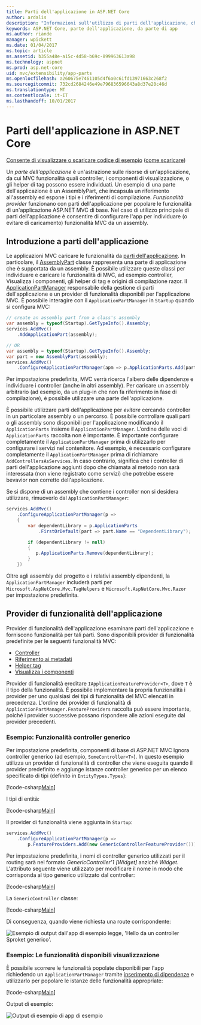 ```yaml
---
title: Parti dell'applicazione in ASP.NET Core
author: ardalis
description: "Informazioni sull'utilizzo di parti dell'applicazione, che sono abstrations sulle risorse di un'app, configurare l'app per individuare o evitare di caricare le funzionalità da un assembly."
keywords: ASP.NET Core, parte dell'applicazione, da parte di app
ms.author: riande
manager: wpickett
ms.date: 01/04/2017
ms.topic: article
ms.assetid: b355a48e-a15c-4d58-b69c-899963613a98
ms.technology: aspnet
ms.prod: asp.net-core
uid: mvc/extensibility/app-parts
ms.openlocfilehash: a260675e7461105d4f6a0c61fd13971663c268f2
ms.sourcegitcommit: 732cd2684246e49e796836596643a8d37e20c46d
ms.translationtype: MT
ms.contentlocale: it-IT
ms.lasthandoff: 10/01/2017
---
```

# <a name="application-parts-in-aspnet-core"></a>Parti dell'applicazione in ASP.NET Core

[Consente di visualizzare o scaricare codice di esempio](https://github.com/aspnet/Docs/tree/master/aspnetcore/mvc/advanced/app-parts/sample) ([come scaricare](xref:tutorials/index#how-to-download-a-sample))

Un *parte dell'applicazione* è un'astrazione sulle risorse di un'applicazione, da cui MVC funzionalità quali controller, i componenti di visualizzazione, o gli helper di tag possono essere individuati. Un esempio di una parte dell'applicazione è un AssemblyPart, che incapsula un riferimento all'assembly ed espone i tipi e i riferimenti di compilazione. *Funzionalità provider* funzionano con parti dell'applicazione per popolare le funzionalità di un'applicazione ASP.NET MVC di base. Nel caso di utilizzo principale di parti dell'applicazione è consentire di configurare l'app per individuare (o evitare di caricamento) funzionalità MVC da un assembly.

## <a name="introducing-application-parts"></a>Introduzione a parti dell'applicazione

Le applicazioni MVC caricare le funzionalità da [parti dell'applicazione](/aspnet/core/api/microsoft.aspnetcore.mvc.applicationparts.applicationpart). In particolare, il [AssemblyPart](/aspnet/core/api/microsoft.aspnetcore.mvc.applicationparts.assemblypart#Microsoft_AspNetCore_Mvc_ApplicationParts_AssemblyPart) classe rappresenta una parte di applicazione che è supportata da un assembly. È possibile utilizzare queste classi per individuare e caricare le funzionalità di MVC, ad esempio controller, Visualizza i componenti, gli helper di tag e origini di compilazione razor. Il [ApplicationPartManager](/aspnet/core/api/microsoft.aspnetcore.mvc.applicationparts.applicationpartmanager) responsabile della gestione di parti dell'applicazione e un provider di funzionalità disponibili per l'applicazione MVC. È possibile interagire con il `ApplicationPartManager` in `Startup` quando si configura MVC:

```csharp
// create an assembly part from a class's assembly
var assembly = typeof(Startup).GetTypeInfo().Assembly;
services.AddMvc()
    .AddApplicationPart(assembly);

// OR
var assembly = typeof(Startup).GetTypeInfo().Assembly;
var part = new AssemblyPart(assembly);
services.AddMvc()
    .ConfigureApplicationPartManager(apm => p.ApplicationParts.Add(part));
```

Per impostazione predefinita, MVC verrà ricerca l'albero delle dipendenze e individuare i controller (anche in altri assembly). Per caricare un assembly arbitrario (ad esempio, da un plug-in che non fa riferimento in fase di compilazione), è possibile utilizzare una parte dell'applicazione.

È possibile utilizzare parti dell'applicazione per *evitare* cercando controller in un particolare assembly o un percorso. È possibile controllare quali parti o gli assembly sono disponibili per l'applicazione modificando il `ApplicationParts` insieme il `ApplicationPartManager`. L'ordine delle voci di `ApplicationParts` raccolta non è importante. È importante configurare completamente il `ApplicationPartManager` prima di utilizzarlo per configurare i servizi nel contenitore. Ad esempio, è necessario configurare completamente il `ApplicationPartManager` prima di richiamare `AddControllersAsServices`. In caso contrario, significa che i controller di parti dell'applicazione aggiunti dopo che chiamata al metodo non sarà interessata (non viene registrato come servizi) che potrebbe essere bevavior non corretto dell'applicazione.

Se si dispone di un assembly che contiene i controller non si desidera utilizzare, rimuoverlo dal `ApplicationPartManager`:

```csharp
services.AddMvc()
    .ConfigureApplicationPartManager(p =>
    {
        var dependentLibrary = p.ApplicationParts
            .FirstOrDefault(part => part.Name == "DependentLibrary");

        if (dependentLibrary != null)
        {
           p.ApplicationParts.Remove(dependentLibrary);
        }
    })
```

Oltre agli assembly del progetto e i relativi assembly dipendenti, la `ApplicationPartManager` includerà parti per `Microsoft.AspNetCore.Mvc.TagHelpers` e `Microsoft.AspNetCore.Mvc.Razor` per impostazione predefinita.

## <a name="application-feature-providers"></a>Provider di funzionalità dell'applicazione

Provider di funzionalità dell'applicazione esaminare parti dell'applicazione e forniscono funzionalità per tali parti. Sono disponibili provider di funzionalità predefinite per le seguenti funzionalità MVC:

* [Controller](https://docs.microsoft.com/aspnet/core/api/microsoft.aspnetcore.mvc.controllers.controllerfeatureprovider)
* [Riferimento ai metadati](https://docs.microsoft.com/aspnet/core/api/microsoft.aspnetcore.mvc.razor.compilation.metadatareferencefeatureprovider)
* [Helper tag](https://docs.microsoft.com/aspnet/core/api/microsoft.aspnetcore.mvc.razor.taghelpers.taghelperfeatureprovider)
* [Visualizza i componenti](https://docs.microsoft.com/aspnet/core/api/microsoft.aspnetcore.mvc.viewcomponents.viewcomponentfeatureprovider)

Provider di funzionalità ereditare `IApplicationFeatureProvider<T>`, dove `T` è il tipo della funzionalità. È possibile implementare la propria funzionalità i provider per uno qualsiasi dei tipi di funzionalità del MVC elencati in precedenza. L'ordine dei provider di funzionalità di `ApplicationPartManager.FeatureProviders` raccolta può essere importante, poiché i provider successive possano rispondere alle azioni eseguite dal provider precedenti.

### <a name="sample-generic-controller-feature"></a>Esempio: Funzionalità controller generico

Per impostazione predefinita, componenti di base di ASP.NET MVC Ignora controller generico (ad esempio, `SomeController<T>`). In questo esempio utilizza un provider di funzionalità di controller che viene eseguita quando il provider predefinito e aggiunge istanze controller generico per un elenco specificato di tipi (definito in `EntityTypes.Types`):

[!code-csharp[Main](./app-parts/sample/AppPartsSample/GenericControllerFeatureProvider.cs?highlight=13&range=18-36)]

I tipi di entità:

[!code-csharp[Main](./app-parts/sample/AppPartsSample/Model/EntityTypes.cs?range=6-16)]

Il provider di funzionalità viene aggiunta in `Startup`:

```csharp
services.AddMvc()
    .ConfigureApplicationPartManager(p => 
        p.FeatureProviders.Add(new GenericControllerFeatureProvider()));
```

Per impostazione predefinita, i nomi di controller generico utilizzati per il routing sarà nel formato *GenericController'1 [Widget]* anziché *Widget*. L'attributo seguente viene utilizzato per modificare il nome in modo che corrisponda al tipo generico utilizzato dal controller:

[!code-csharp[Main](./app-parts/sample/AppPartsSample/GenericControllerNameConvention.cs)]

La `GenericController` classe:

[!code-csharp[Main](./app-parts/sample/AppPartsSample/GenericController.cs?highlight=5-6)]

Di conseguenza, quando viene richiesta una route corrispondente:

![Esempio di output dall'app di esempio legge, 'Hello da un controller Sproket generico'.](app-parts/_static/generic-controller.png)

### <a name="sample-display-available-features"></a>Esempio: Le funzionalità disponibili visualizzazione

È possibile scorrere le funzionalità popolate disponibili per l'app richiedendo un `ApplicationPartManager` tramite [inserimento di dipendenze](../../fundamentals/dependency-injection.md) e utilizzarlo per popolare le istanze delle funzionalità appropriate:

[!code-csharp[Main](./app-parts/sample/AppPartsSample/Controllers/FeaturesController.cs?highlight=16,25-27)]

Output di esempio:

![Output di esempio di app di esempio](app-parts/_static/available-features.png)
